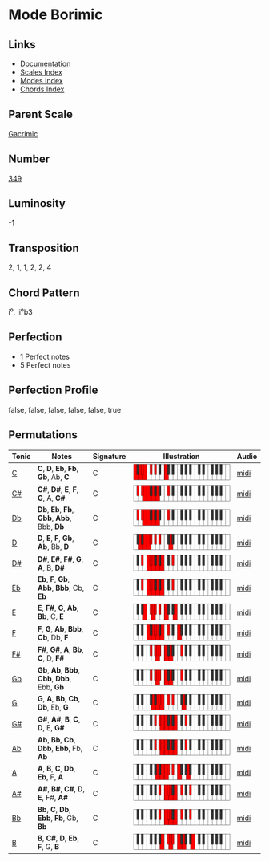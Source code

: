 # Mode Borimic

## Links

- [Documentation](README.md)
- [Scales Index](Scales.md)
- [Modes Index](Modes.md)
- [Chords Index](Chords.md)

## Parent Scale

[Gacrimic](ScaleGacrimic.md)

## Number

[349](https://ianring.com/musictheory/scales/349)

## Luminosity

-1

## Transposition

2, 1, 1, 2, 2, 4

## Chord Pattern

i⁰, ii⁰b3

## Perfection

- 1 Perfect notes
- 5 Perfect notes

## Perfection Profile

false, false, false, false, false, true

## Permutations

| Tonic | Notes | Signature | Illustration | Audio |
|-------|-------|-----------|--------------|-------|
| [C](ModeCNaturalBorimic.md) | **C**, **D**, **Eb**, **Fb**, **Gb**, Ab, **C** | C | ![CNaturalBorimic](ModeCNaturalBorimic.png) | [midi](https://github.com/edipermadi/music/blob/main/docs/ModeCNaturalBorimic.mid?raw=true) |
| [C#](ModeCSharpBorimic.md) | **C#**, **D#**, **E**, **F**, **G**, A, **C#** | C | ![CSharpBorimic](ModeCSharpBorimic.png) | [midi](https://github.com/edipermadi/music/blob/main/docs/ModeCSharpBorimic.mid?raw=true) |
| [Db](ModeDFlatBorimic.md) | **Db**, **Eb**, **Fb**, **Gbb**, **Abb**, Bbb, **Db** | C | ![DFlatBorimic](ModeDFlatBorimic.png) | [midi](https://github.com/edipermadi/music/blob/main/docs/ModeDFlatBorimic.mid?raw=true) |
| [D](ModeDNaturalBorimic.md) | **D**, **E**, **F**, **Gb**, **Ab**, Bb, **D** | C | ![DNaturalBorimic](ModeDNaturalBorimic.png) | [midi](https://github.com/edipermadi/music/blob/main/docs/ModeDNaturalBorimic.mid?raw=true) |
| [D#](ModeDSharpBorimic.md) | **D#**, **E#**, **F#**, **G**, **A**, B, **D#** | C | ![DSharpBorimic](ModeDSharpBorimic.png) | [midi](https://github.com/edipermadi/music/blob/main/docs/ModeDSharpBorimic.mid?raw=true) |
| [Eb](ModeEFlatBorimic.md) | **Eb**, **F**, **Gb**, **Abb**, **Bbb**, Cb, **Eb** | C | ![EFlatBorimic](ModeEFlatBorimic.png) | [midi](https://github.com/edipermadi/music/blob/main/docs/ModeEFlatBorimic.mid?raw=true) |
| [E](ModeENaturalBorimic.md) | **E**, **F#**, **G**, **Ab**, **Bb**, C, **E** | C | ![ENaturalBorimic](ModeENaturalBorimic.png) | [midi](https://github.com/edipermadi/music/blob/main/docs/ModeENaturalBorimic.mid?raw=true) |
| [F](ModeFNaturalBorimic.md) | **F**, **G**, **Ab**, **Bbb**, **Cb**, Db, **F** | C | ![FNaturalBorimic](ModeFNaturalBorimic.png) | [midi](https://github.com/edipermadi/music/blob/main/docs/ModeFNaturalBorimic.mid?raw=true) |
| [F#](ModeFSharpBorimic.md) | **F#**, **G#**, **A**, **Bb**, **C**, D, **F#** | C | ![FSharpBorimic](ModeFSharpBorimic.png) | [midi](https://github.com/edipermadi/music/blob/main/docs/ModeFSharpBorimic.mid?raw=true) |
| [Gb](ModeGFlatBorimic.md) | **Gb**, **Ab**, **Bbb**, **Cbb**, **Dbb**, Ebb, **Gb** | C | ![GFlatBorimic](ModeGFlatBorimic.png) | [midi](https://github.com/edipermadi/music/blob/main/docs/ModeGFlatBorimic.mid?raw=true) |
| [G](ModeGNaturalBorimic.md) | **G**, **A**, **Bb**, **Cb**, **Db**, Eb, **G** | C | ![GNaturalBorimic](ModeGNaturalBorimic.png) | [midi](https://github.com/edipermadi/music/blob/main/docs/ModeGNaturalBorimic.mid?raw=true) |
| [G#](ModeGSharpBorimic.md) | **G#**, **A#**, **B**, **C**, **D**, E, **G#** | C | ![GSharpBorimic](ModeGSharpBorimic.png) | [midi](https://github.com/edipermadi/music/blob/main/docs/ModeGSharpBorimic.mid?raw=true) |
| [Ab](ModeAFlatBorimic.md) | **Ab**, **Bb**, **Cb**, **Dbb**, **Ebb**, Fb, **Ab** | C | ![AFlatBorimic](ModeAFlatBorimic.png) | [midi](https://github.com/edipermadi/music/blob/main/docs/ModeAFlatBorimic.mid?raw=true) |
| [A](ModeANaturalBorimic.md) | **A**, **B**, **C**, **Db**, **Eb**, F, **A** | C | ![ANaturalBorimic](ModeANaturalBorimic.png) | [midi](https://github.com/edipermadi/music/blob/main/docs/ModeANaturalBorimic.mid?raw=true) |
| [A#](ModeASharpBorimic.md) | **A#**, **B#**, **C#**, **D**, **E**, F#, **A#** | C | ![ASharpBorimic](ModeASharpBorimic.png) | [midi](https://github.com/edipermadi/music/blob/main/docs/ModeASharpBorimic.mid?raw=true) |
| [Bb](ModeBFlatBorimic.md) | **Bb**, **C**, **Db**, **Ebb**, **Fb**, Gb, **Bb** | C | ![BFlatBorimic](ModeBFlatBorimic.png) | [midi](https://github.com/edipermadi/music/blob/main/docs/ModeBFlatBorimic.mid?raw=true) |
| [B](ModeBNaturalBorimic.md) | **B**, **C#**, **D**, **Eb**, **F**, G, **B** | C | ![BNaturalBorimic](ModeBNaturalBorimic.png) | [midi](https://github.com/edipermadi/music/blob/main/docs/ModeBNaturalBorimic.mid?raw=true) |
